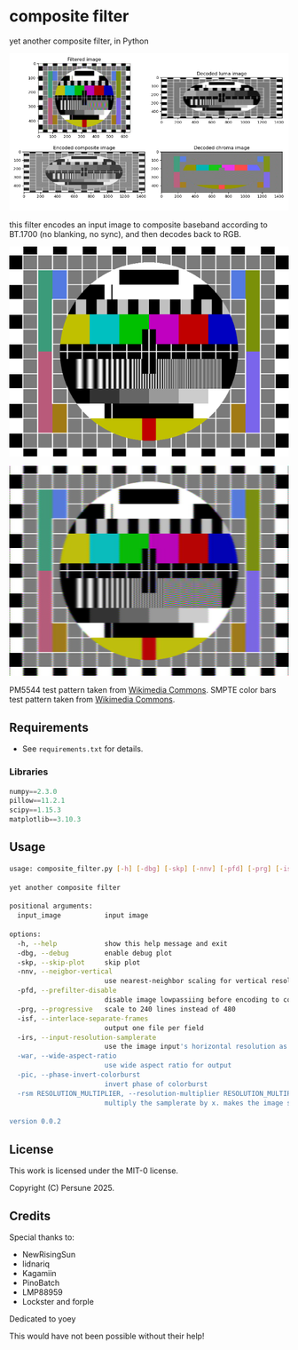 # composite filter

yet another composite filter, in Python

![debug graph of encoding and decoding](docs/example.png)

this filter encodes an input image to composite baseband according to BT.1700 (no blanking, no sync), and then decodes back to RGB.

![the PM5544 test card before filtering](docs/Pm5544_ntsc-2.png)

![the PM5544 test card after filtering](docs/Pm5544_ntsc-2_filt.png)

PM5544 test pattern taken from [Wikimedia Commons](https://commons.wikimedia.org/wiki/File:Pm5544_ntsc-2-.png).
SMPTE color bars test pattern taken from [Wikimedia Commons](https://commons.wikimedia.org/wiki/File:SMPTE_Color_Bars.svg).

## Requirements

- See `requirements.txt` for details.

### Libraries

```python
numpy==2.3.0
pillow==11.2.1
scipy==1.15.3
matplotlib==3.10.3
```

## Usage

```sh
usage: composite_filter.py [-h] [-dbg] [-skp] [-nnv] [-pfd] [-prg] [-isf] [-irs] [-war] [-pic] [-rsm RESOLUTION_MULTIPLIER] input_image

yet another composite filter

positional arguments:
  input_image           input image

options:
  -h, --help            show this help message and exit
  -dbg, --debug         enable debug plot
  -skp, --skip-plot     skip plot
  -nnv, --neigbor-vertical
                        use nearest-neighbor scaling for vertical resolution
  -pfd, --prefilter-disable
                        disable image lowpassiing before encoding to composite
  -prg, --progressive   scale to 240 lines instead of 480
  -isf, --interlace-separate-frames
                        output one file per field
  -irs, --input-resolution-samplerate
                        use the image input's horizontal resolution as samplerate. minimum is 720 pixels
  -war, --wide-aspect-ratio
                        use wide aspect ratio for output
  -pic, --phase-invert-colorburst
                        invert phase of colorburst
  -rsm RESOLUTION_MULTIPLIER, --resolution-multiplier RESOLUTION_MULTIPLIER
                        multiply the samplerate by x. makes the image sharper at the cost of filtering time

version 0.0.2
```

## License

This work is licensed under the MIT-0 license.

Copyright (C) Persune 2025.

## Credits

Special thanks to:

- NewRisingSun
- lidnariq
- Kagamiin
- PinoBatch
- LMP88959
- Lockster and forple

Dedicated to yoey

This would have not been possible without their help!
